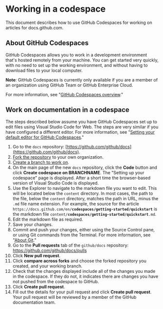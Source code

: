 # Working in a codespace

This document describes how to use GitHub Codespaces for working on articles for docs.github.com.

## About GitHub Codespaces 

GitHub Codespaces allows you to work in a development environment that's hosted remotely from your machine. You can get started very quickly, with no need to set up the working environment, and without having to download files to your local computer.

**Note**: GitHub Codespaces is currently only available if you are a member of an organization using GitHub Team or GitHub Enterprise Cloud. 

For more information, see "[GitHub Codespaces overview](https://docs.github.com/en/codespaces/overview)."

## Work on documentation in a codespace

The steps described below assume you have GitHub Codespaces set up to edit files using Visual Studio Code for Web. The steps are very similar if you have configured a different editor. For more information, see "[Setting your default editor for GitHub Codespaces](https://docs.github.com/en/codespaces/customizing-your-codespace/setting-your-default-editor-for-codespaces)."

1. Go to the `docs` repository: [https://github.com/github/docs](https://github.com/github/docs).
1. [Fork the repository](https://docs.github.com/en/get-started/quickstart/fork-a-repo) to your own organization.
1. [Create a branch to work on](https://docs.github.com/en/pull-requests/collaborating-with-pull-requests/proposing-changes-to-your-work-with-pull-requests/creating-and-deleting-branches-within-your-repository).
1. On the main page of the new `docs` repository, click the **Code** button and click **Create codespace on BRANCHNAME**.
   The "Setting up your codespace" page is displayed. After a short time the browser-based version of Visual Studio Code is displayed.
1. Use the Explorer to navigate to the markdown file you want to edit. This will be located below the `content` directory. 
   In most cases, the path to the file, below the `content` directory, matches the path in URL, minus the `.md` file name extension. For example, the source for the article <code>https<span></span>://docs.github.com/en/**codespaces/getting-started/quickstart**</code> is the markdown file <code>content/**codespaces/getting-started/quickstart**.md</code>.
1. Edit the markdown file as required.
1. Save your changes.
1. Commit and push your changes, either using the Source Control pane, or using Git commands from the Terminal. For more information, see "[About Git](https://docs.github.com/en/get-started/using-git/about-git)."
1. Go to the **Pull requests** tab of the `github/docs` repository: https://github.com/github/docs/pulls
1. Click **New pull request**.
1. Click **compare across forks** and choose the forked repository you created, and your working branch.
1. Check that the changes displayed include all of the changes you made in the codespace. If they do not, it indicates there are changes you have not pushed from the codespace to GitHub.
1. Click **Create pull request**.
1. Fill out the details for your pull request and click **Create pull request**.
   Your pull request will be reviewed by a member of the GitHub documentation team.
